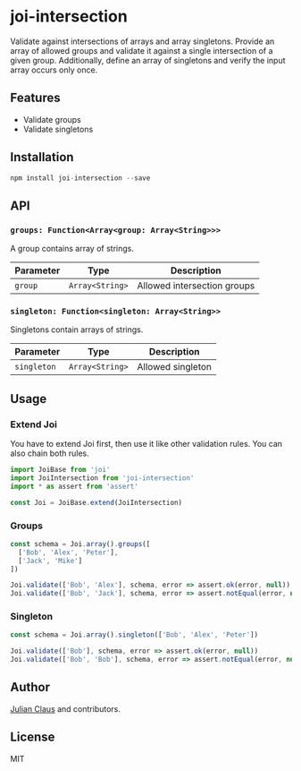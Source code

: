 # joi-intersection

Validate against intersections of arrays and array singletons. Provide an array of allowed groups and validate it 
against a single intersection of a given group. Additionally, define an array of singletons and verify the input array 
occurs only once.

## Features

- Validate groups
- Validate singletons

## Installation

```js
npm install joi-intersection --save
```

## API

### `groups: Function<Array<group: Array<String>>>`

A group contains array of strings. 

| Parameter             | Type              | Description                 |
|-----------------------|-------------------|-----------------------------|
| `group`               | `Array<String>`   | Allowed intersection groups |

### `singleton: Function<singleton: Array<String>>`

Singletons contain arrays of strings.

| Parameter             | Type              | Description                 |
|-----------------------|-------------------|-----------------------------|
| `singleton`           | `Array<String>`   | Allowed singleton           |

## Usage

### Extend Joi

You have to extend Joi first, then use it like other validation rules. You can also chain both rules.

```js
import JoiBase from 'joi'
import JoiIntersection from 'joi-intersection'
import * as assert from 'assert'

const Joi = JoiBase.extend(JoiIntersection)
```

### Groups

```js
const schema = Joi.array().groups([
  ['Bob', 'Alex', 'Peter'],
  ['Jack', 'Mike']
])

Joi.validate(['Bob', 'Alex'], schema, error => assert.ok(error, null))
Joi.validate(['Bob', 'Jack'], schema, error => assert.notEqual(error, null))
```

### Singleton

```js
const schema = Joi.array().singleton(['Bob', 'Alex', 'Peter'])

Joi.validate(['Bob'], schema, error => assert.ok(error, null))
Joi.validate(['Bob', 'Bob'], schema, error => assert.notEqual(error, null))
```

## Author

[Julian Claus](https://www.julian-claus.de) and contributors.

## License

MIT
